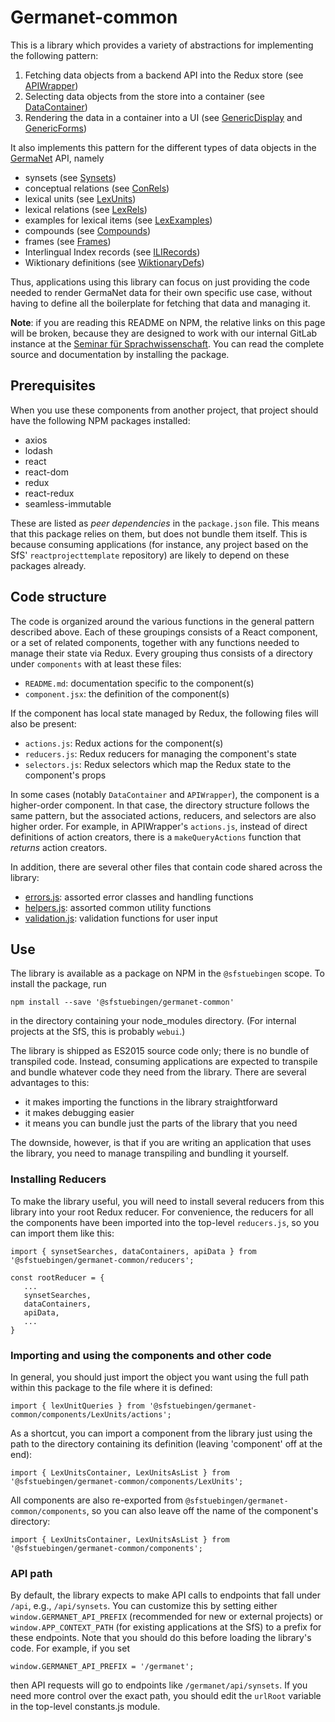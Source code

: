 # Germanet-common

This is a library which provides a variety of abstractions for
implementing the following pattern:

  1. Fetching data objects from a backend API into the Redux store
     (see [APIWrapper](./components/APIWrapper))
  2. Selecting data objects from the store into a container (see [DataContainer](./components/DataContainer))
  3. Rendering the data in a container into a UI (see
     [GenericDisplay](./components/GenericDisplay) and [GenericForms](./components/GenericForms))

It also implements this pattern for the different types of data
objects in the [GermaNet](http://www.sfs.uni-tuebingen.de/GermaNet/) API, namely

  - synsets (see [Synsets](./components/Synset))
  - conceptual relations (see [ConRels](./components/ConRels))
  - lexical units (see [LexUnits](./components/LexUnits))
  - lexical relations (see [LexRels](./components/LexRels))
  - examples for lexical items (see [LexExamples](./components/LexExamples))
  - compounds (see [Compounds](./components/Compounds))
  - frames (see [Frames](./components/Frames))
  - Interlingual Index records (see [ILIRecords](./components/ILIRecords))
  - Wiktionary definitions (see [WiktionaryDefs](./components/WiktionaryDefs))

Thus, applications using this library can focus on just providing the
code needed to render GermaNet data for their own specific use case,
without having to define all the boilerplate for fetching that data
and managing it.

**Note**: if you are reading this README on NPM, the relative links on
this page will be broken, because they are designed to work with our
internal GitLab instance at the
[Seminar für Sprachwissenschaft](https://uni-tuebingen.de/fakultaeten/philosophische-fakultaet/fachbereiche/neuphilologie/seminar-fuer-sprachwissenschaft/arbeitsbereiche/allg-sprachwissenschaft-computerlinguistik/).
You can read the complete source and documentation by installing the
package.

## Prerequisites

When you use these components from another project, that project
should have the following NPM packages installed:
  - axios
  - lodash
  - react
  - react-dom
  - redux
  - react-redux
  - seamless-immutable
  
These are listed as *peer dependencies* in the `package.json` file.
This means that this package relies on them, but does not bundle them
itself.  This is because consuming applications (for instance, any
project based on the SfS' `reactprojecttemplate` repository) are
likely to depend on these packages already.

## Code structure

The code is organized around the various functions in the general
pattern described above.  Each of these groupings consists of a React
component, or a set of related components, together with any functions
needed to manage their state via Redux.  Every grouping thus consists
of a directory under `components` with at least these files:

  - `README.md`: documentation specific to the component(s) 
  - `component.jsx`: the definition of the component(s)

If the component has local state managed by Redux, the following files
will also be present:

  - `actions.js`: Redux actions for the component(s)
  - `reducers.js`: Redux reducers for managing the component's state
  - `selectors.js`: Redux selectors which map the Redux state to the
    component's props
    
In some cases (notably `DataContainer` and `APIWrapper`), the
component is a higher-order component. In that case, the directory
structure follows the same pattern, but the associated actions,
reducers, and selectors are also higher order.  For example, in
APIWrapper's `actions.js`, instead of direct definitions of action
creators, there is a `makeQueryActions` function that *returns* action
creators.

In addition, there are several other files that contain code shared
across the library:
  - [errors.js](./): assorted error classes and
    handling functions
  - [helpers.js](./): assorted common utility
    functions
  - [validation.js](./): validation functions for user
    input


## Use

The library is available as a package on NPM in the `@sfstuebingen`
scope.  To install the package, run
```
npm install --save '@sfstuebingen/germanet-common'
```
in the directory containing your node_modules directory. (For internal
projects at the SfS, this is probably `webui`.) 

The library is shipped as ES2015 source code only; there is no bundle
of transpiled code.  Instead, consuming applications are expected to
transpile and bundle whatever code they need from the library.  There
are several advantages to this:

  - it makes importing the functions in the library straightforward
  - it makes debugging easier
  - it means you can bundle just the parts of the library that you
    need
  
The downside, however, is that if you are writing an application that
uses the library, you need to manage transpiling and bundling it
yourself.

### Installing Reducers

To make the library useful, you will need to install several reducers
from this library into your root Redux reducer.  For convenience, the
reducers for all the components have been imported into the top-level
`reducers.js`, so you can import them like this:
```
import { synsetSearches, dataContainers, apiData } from '@sfstuebingen/germanet-common/reducers';

const rootReducer = {
   ...
   synsetSearches,
   dataContainers,
   apiData,
   ...
}
```

### Importing and using the components and other code

In general, you should just import the object you want using the full
path within this package to the file where it is defined:
```
import { lexUnitQueries } from '@sfstuebingen/germanet-common/components/LexUnits/actions';
```

As a shortcut, you can import a component from the library just using the path to the
directory containing its definition (leaving 'component' off at the end):
```
import { LexUnitsContainer, LexUnitsAsList } from '@sfstuebingen/germanet-common/components/LexUnits';
```

All components are also re-exported from
`@sfstuebingen/germanet-common/components`, so you can also leave off
the name of the component's directory:
```
import { LexUnitsContainer, LexUnitsAsList } from '@sfstuebingen/germanet-common/components';
```

### API path

By default, the library expects to make API calls to endpoints that
fall under `/api`, e.g., `/api/synsets`. You can customize this by
setting either `window.GERMANET_API_PREFIX` (recommended for new or
external projects) or `window.APP_CONTEXT_PATH` (for existing
applications at the SfS) to a prefix for these endpoints. Note that
you should do this before loading the library's code. For example, if
you set
```
window.GERMANET_API_PREFIX = '/germanet';
```
then API requests will go to endpoints like `/germanet/api/synsets`.
If you need more control over the exact path, you should edit the
`urlRoot` variable in the top-level constants.js module.
